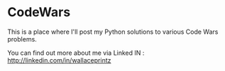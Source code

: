# CodeWars
This is a place where I'll post my Python solutions to various Code Wars problems.  

You can find out more about me via Linked IN :
http://linkedin.com/in/wallaceprintz
